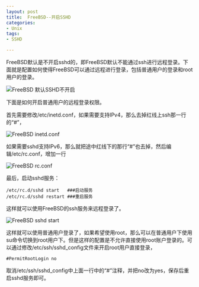 ```yaml
---
layout: post
title:  FreeBSD--开启SSHD
categories:
- Unix
tags:
- SSHD

---
```


FreeBSD默认是不开启sshd的，即FreeBSD默认不能通过ssh进行远程登录。下面就是配置如何使得FreeBSD可以通过远程进行登录，包括普通用户的登录和root用户的登录。

![FreeBSD 默认SSHD不开启](/media/img/bsd-imgs/003.png "FreeBSD 默认SSHD不开启")

下面是如何开启普通用户的远程登录权限。

首先需要修改/etc/inetd.conf，如果需要支持IPv4，那么去掉红线上ssh那一行的“#”，

![FreeBSD inetd.conf](/media/img/bsd-imgs/004.png "FreeBSD inetd.conf")

如果需要sshd支持IPv6，那么就把途中红线下的那行“#”也去掉，然后编辑/etc/rc.conf，增加一行
	
![FreeBSD rc.conf](/media/img/bsd-imgs/005.png "FreeBSD rc.conf")
	
最后，启动sshd服务：
	
	/etc/rc.d/sshd start   ###启动服务
	/etc/rc.d/sshd restart ###重启服务
	
这样就可以使用FreeBSD的ssh服务来远程登录了。

![FreeBSD sshd start](/media/img/bsd-imgs/006.png "FreeBSD sshd start")

这样就可以使用普通用户登录了，如果希望使用root，那么可以在普通用户下使用su命令切换到root用户下。但是这样的配置是不允许直接使用root账户登录的。可以通过修改/etc/ssh/sshd_config文件来开启root用户直接登录，

	#PermitRootLogin no

取消/etc/ssh/sshd_config中上面一行中的“#”注释，并把no改为yes，保存后重启sshd服务即可。